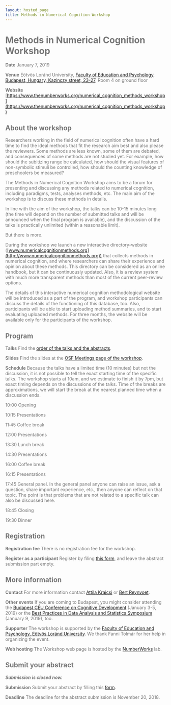 ```yaml
---
layout: hosted_page
title: Methods in Numerical Cognition Workshop
---
```


<style>
body {color: #777;}
</style>

# Methods in Numerical Cognition Workshop

__Date__ January 7, 2019

__Venue__ Eötvös Loránd University, [Faculty of Education and Psychology](https://www.ppk.elte.hu/en), [Budapest, Hungary, Kazinczy street, 23-27](https://www.google.hu/maps/place/E%C3%B6tv%C3%B6s+Lor%C3%A1nd+University+Faculty+of+Education+and+Psychology/@47.4974725,19.0570867,15.36z/data=!4m5!3m4!1s0x0:0x1e0c4e20afde6337!8m2!3d47.4982569!4d19.0626694), Room 4 on ground floor

__Website__ [https://www.thenumberworks.org/numerical_cognition_methods_workshop](https://www.thenumberworks.org/numerical_cognition_methods_workshop)

## About the workshop

Researchers working in the field of numerical cognition often have a hard time to find the ideal methods that fit the research aim best and also please the reviewers. Some methods are less known, some of them are debated, and consequences of some methods are not studied yet. For example, how should the subitizing range be calculated, how should the visual features of non-symbolic stimuli be controlled, how should the counting knowledge of preschoolers be measured?

The Methods in Numerical Cognition Workshop aims to be a forum for presenting and discussing any methods related to numerical cognition, including paradigms, tests, analyses methods, etc. The main aim of the workshop is to discuss these methods in details.

In line with the aim of the workshop, the talks can be 10-15 minutes long (the time will depend on the number of submitted talks and will be announced when the final program is available), and the discussion of the talks is practically unlimited (within a reasonable limit).

But there is more.

During the workshop we launch a new interactive directory-website ([www.numericalcognitionmethods.org](http://www.numericalcognitionmethods.org)) that collects methods in numerical cognition, and where researchers can share their experience and opinion about these methods. This directory can be considered as an online handbook, but it can be continuously updated. Also, it is a review system with much more transparent methods than most of the current peer-review options.

The details of this interactive numerical cognition methodological website will be introduced as a part of the program, and workshop participants can discuss the details of the functioning of this database, too. Also, participants will be able to start uploading method summaries, and to start evaluating uploaded methods. For three months, the website will be available only for the participants of the workshop.

## Program

__Talks__ Find the [order of the talks and the abstracts](Methods%20in%20Numerical%20Cognition%20Workshop%20-%20Program.pdf).

__Slides__ Find the slides at the [OSF Meetings page of the workshop](https://osf.io/view/MNCW2019/).

__Schedule__ Because the talks have a limited time (10 minutes) but not the discussion, it is not possible to tell the exact starting time of the specific talks. The workshop starts at 10am, and we estimate to finish it by 7pm, but exact timing depends on the discussions of the talks. Time of the breaks are approximations, we will start the break at the nearest planned time when a discussion ends.

10:00 Opening

10:15 Presentations

11:45 Coffee break

12:00 Presentations

13:30 Lunch break

14:30 Presentations

16:00 Coffee break

16:15 Presentations

17:45 General panel. In the general panel anyone can raise an issue, ask a question, share important experience, etc., then anyone can reflect on that topic. The point is that problems that are not related to a specific talk can also be discussed here.

18:45 Closing

19:30 Dinner

## Registration

__Registration fee__ There is no registration fee for the workshop.

__Register as a participant__ Register by filing [this form](https://goo.gl/forms/iSsmlsIYAokIVl8o2), and leave the abstract submission part empty.

## More information

__Contact__ For more information contact [Attila Krajcsi](mailto:krajcsi.attila@ppk.elte.hu) or [Bert Reynvoet](mailto:bert.reynvoet@kuleuven.be).

__Other events__ If you are coming to Budapest, you might consider attending the [Budapest CEU Conference on Cognitive Development](http://bcccd.org/) (January 3-5, 2019) or the [Best Practices in Data Analysis and Statistics Symposium](https://www.cogstat.org/best_practices_symposium/) (January 9, 2019), too.

__Supporter__ The workshop is supported by the [Faculty of Education and Psychology, Eötvös Loránd University](https://www.ppk.elte.hu/en). We thank Fanni Tolmár for her help in organizing the event.

__Web hosting__ The Workshop web page is hosted by the [NumberWorks](https://www.thenumberworks.org/) lab.

## Submit your abstract

*__Submission is closed now.__*

__Submission__ Submit your abstract by filling this [form](https://goo.gl/forms/iSsmlsIYAokIVl8o2).

__Deadline__ The deadline for the abstract submission is November 20, 2018.

<div class='four spacing'></div>
